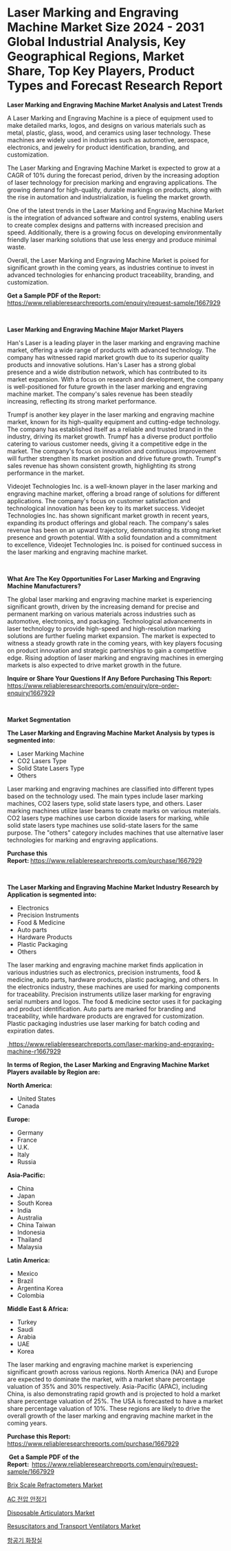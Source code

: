 <p><h1>Laser Marking and Engraving Machine Market Size 2024 - 2031 Global Industrial Analysis, Key Geographical Regions, Market Share, Top Key Players, Product Types and Forecast Research Report</h1></p><p><strong>Laser Marking and Engraving Machine Market Analysis and Latest Trends</strong></p>
<p><p>A Laser Marking and Engraving Machine is a piece of equipment used to make detailed marks, logos, and designs on various materials such as metal, plastic, glass, wood, and ceramics using laser technology. These machines are widely used in industries such as automotive, aerospace, electronics, and jewelry for product identification, branding, and customization.</p><p>The Laser Marking and Engraving Machine Market is expected to grow at a CAGR of 10% during the forecast period, driven by the increasing adoption of laser technology for precision marking and engraving applications. The growing demand for high-quality, durable markings on products, along with the rise in automation and industrialization, is fueling the market growth.</p><p>One of the latest trends in the Laser Marking and Engraving Machine Market is the integration of advanced software and control systems, enabling users to create complex designs and patterns with increased precision and speed. Additionally, there is a growing focus on developing environmentally friendly laser marking solutions that use less energy and produce minimal waste.</p><p>Overall, the Laser Marking and Engraving Machine Market is poised for significant growth in the coming years, as industries continue to invest in advanced technologies for enhancing product traceability, branding, and customization.</p></p>
<p><strong>Get a Sample PDF of the Report:&nbsp;</strong> <a href="https://www.reliableresearchreports.com/enquiry/request-sample/1667929">https://www.reliableresearchreports.com/enquiry/request-sample/1667929</a></p>
<p>&nbsp;</p>
<p><strong>Laser Marking and Engraving Machine Major Market Players</strong></p>
<p><p>Han's Laser is a leading player in the laser marking and engraving machine market, offering a wide range of products with advanced technology. The company has witnessed rapid market growth due to its superior quality products and innovative solutions. Han's Laser has a strong global presence and a wide distribution network, which has contributed to its market expansion. With a focus on research and development, the company is well-positioned for future growth in the laser marking and engraving machine market. The company's sales revenue has been steadily increasing, reflecting its strong market performance.</p><p>Trumpf is another key player in the laser marking and engraving machine market, known for its high-quality equipment and cutting-edge technology. The company has established itself as a reliable and trusted brand in the industry, driving its market growth. Trumpf has a diverse product portfolio catering to various customer needs, giving it a competitive edge in the market. The company's focus on innovation and continuous improvement will further strengthen its market position and drive future growth. Trumpf's sales revenue has shown consistent growth, highlighting its strong performance in the market.</p><p>Videojet Technologies Inc. is a well-known player in the laser marking and engraving machine market, offering a broad range of solutions for different applications. The company's focus on customer satisfaction and technological innovation has been key to its market success. Videojet Technologies Inc. has shown significant market growth in recent years, expanding its product offerings and global reach. The company's sales revenue has been on an upward trajectory, demonstrating its strong market presence and growth potential. With a solid foundation and a commitment to excellence, Videojet Technologies Inc. is poised for continued success in the laser marking and engraving machine market.</p></p>
<p>&nbsp;</p>
<p><strong>What Are The Key Opportunities For Laser Marking and Engraving Machine Manufacturers?</strong></p>
<p><p>The global laser marking and engraving machine market is experiencing significant growth, driven by the increasing demand for precise and permanent marking on various materials across industries such as automotive, electronics, and packaging. Technological advancements in laser technology to provide high-speed and high-resolution marking solutions are further fueling market expansion. The market is expected to witness a steady growth rate in the coming years, with key players focusing on product innovation and strategic partnerships to gain a competitive edge. Rising adoption of laser marking and engraving machines in emerging markets is also expected to drive market growth in the future.</p></p>
<p><strong>Inquire or Share Your Questions If Any Before Purchasing This Report:</strong> <a href="https://www.reliableresearchreports.com/enquiry/pre-order-enquiry/1667929">https://www.reliableresearchreports.com/enquiry/pre-order-enquiry/1667929</a></p>
<p>&nbsp;</p>
<p><strong>Market Segmentation</strong></p>
<p><strong>The Laser Marking and Engraving Machine Market Analysis by types is segmented into:</strong></p>
<p><ul><li>Laser Marking Machine</li><li>CO2 Lasers Type</li><li>Solid State Lasers Type</li><li>Others</li></ul></p>
<p><p>Laser marking and engraving machines are classified into different types based on the technology used. The main types include laser marking machines, CO2 lasers type, solid state lasers type, and others. Laser marking machines utilize laser beams to create marks on various materials. CO2 lasers type machines use carbon dioxide lasers for marking, while solid state lasers type machines use solid-state lasers for the same purpose. The "others" category includes machines that use alternative laser technologies for marking and engraving applications.</p></p>
<p><strong>Purchase this Report:&nbsp;</strong><a href="https://www.reliableresearchreports.com/purchase/1667929">https://www.reliableresearchreports.com/purchase/1667929</a></p>
<p>&nbsp;</p>
<p><strong>The Laser Marking and Engraving Machine Market Industry Research by Application is segmented into:</strong></p>
<p><ul><li>Electronics</li><li>Precision Instruments</li><li>Food & Medicine</li><li>Auto parts</li><li>Hardware Products</li><li>Plastic Packaging</li><li>Others</li></ul></p>
<p><p>The laser marking and engraving machine market finds application in various industries such as electronics, precision instruments, food & medicine, auto parts, hardware products, plastic packaging, and others. In the electronics industry, these machines are used for marking components for traceability. Precision instruments utilize laser marking for engraving serial numbers and logos. The food & medicine sector uses it for packaging and product identification. Auto parts are marked for branding and traceability, while hardware products are engraved for customization. Plastic packaging industries use laser marking for batch coding and expiration dates.</p></p>
<p><a href="https://www.reliableresearchreports.com/laser-marking-and-engraving-machine-r1667929">&nbsp;https://www.reliableresearchreports.com/laser-marking-and-engraving-machine-r1667929</a></p>
<p><strong>In terms of Region, the Laser Marking and Engraving Machine Market Players available by Region are:</strong></p>
<p>
    <p> <strong> North America: </strong>
        <ul>
            <li>United States</li>
            <li>Canada</li>
        </ul>
        </p> 
    <p> <strong> Europe: </strong>
        <ul>
            <li>Germany</li>
            <li>France</li>
            <li>U.K.</li>
            <li>Italy</li>
            <li>Russia</li>
        </ul>
        </p> 
    <p> <strong> Asia-Pacific: </strong>
        <ul>
            <li>China</li>
            <li>Japan</li>
            <li>South Korea</li>
            <li>India</li>
            <li>Australia</li>
            <li>China Taiwan</li>
            <li>Indonesia</li>
            <li>Thailand</li>
            <li>Malaysia</li>
        </ul>
        </p> 
    <p> <strong> Latin America: </strong>
        <ul>
            <li>Mexico</li>
            <li>Brazil</li>
            <li>Argentina Korea</li>
            <li>Colombia</li>
        </ul>
        </p> 
    <p> <strong> Middle East & Africa: </strong>
        <ul>
            <li>Turkey</li>
            <li>Saudi</li>
            <li>Arabia</li>
            <li>UAE</li>
            <li>Korea</li>
        </ul>
    </p>
    </p>
<p><p>The laser marking and engraving machine market is experiencing significant growth across various regions. North America (NA) and Europe are expected to dominate the market, with a market share percentage valuation of 35% and 30% respectively. Asia-Pacific (APAC), including China, is also demonstrating rapid growth and is projected to hold a market share percentage valuation of 25%. The USA is forecasted to have a market share percentage valuation of 10%. These regions are likely to drive the overall growth of the laser marking and engraving machine market in the coming years.</p></p>
<p><strong>Purchase this Report: </strong><a href="https://www.reliableresearchreports.com/purchase/1667929">https://www.reliableresearchreports.com/purchase/1667929</a></p>
<p>&nbsp;<strong>Get a Sample PDF of the Report:&nbsp;&nbsp;</strong><a href="https://www.reliableresearchreports.com/enquiry/request-sample/1667929">https://www.reliableresearchreports.com/enquiry/request-sample/1667929</a></p>
<p><strong></strong></p>
<p><p><a href="https://www.linkedin.com/pulse/navigating-global-brix-scale-refractometers-market-landscape-rsoke?trackingId=Tu3IRjaQRGiB5rLHwyZhMA%3D%3D">Brix Scale Refractometers Market</a></p><p><a href="https://medium.com/@ucghafeg91/%EA%B8%80%EB%A1%9C%EB%B2%8C-%EA%B5%90%EB%A5%98-%EC%A0%84%EC%95%95-%EC%95%88%EC%A0%95%EA%B8%B0-%EC%8B%9C%EC%9E%A5-%EB%8F%99%ED%96%A5-%EC%84%B1%EC%9E%A5-%EA%B8%B0%ED%9A%8C%EC%99%80-%EB%8F%84%EC%A0%84%EC%97%90-%EB%8C%80%ED%95%9C-%EC%98%88%EC%B8%A1-2024%EB%85%84%EB%B6%80%ED%84%B0-2031%EB%85%84%EA%B9%8C%EC%A7%80-ed67b70a76bc?postPublishedType=initial">AC 전압 안정기</a></p><p><a href="https://github.com/Krish2023na/Market-Research-Report-List-6/blob/main/disposable-articulators-market.md">Disposable Articulators Market</a></p><p><a href="https://www.linkedin.com/pulse/exploring-resuscitators-transport-ventilators-market-dynamics-mrrrf?trackingId=TI3r8wt%2BT5GzywA5kVIMVA%3D%3D">Resuscitators and Transport Ventilators Market</a></p><p><a href="https://medium.com/@percyhagernes9778/%EB%B9%84%ED%96%89%EA%B8%B0-%ED%99%94%EC%9E%A5%EC%8B%A4-%EC%82%B0%EC%97%85-%EB%B6%84%EC%84%9D-%EB%B3%B4%EA%B3%A0%EC%84%9C-%EC%8B%9C%EC%9E%A5-%EA%B7%9C%EB%AA%A8%EB%8A%94-%EC%97%B0%ED%8F%89%EA%B7%A0-%EC%84%B1%EC%9E%A5%EB%A5%A0-11-2-%EB%A1%9C-%EC%84%B1%EC%9E%A5%ED%95%98%EA%B3%A0-2024%EB%85%84%EB%B6%80%ED%84%B0-2031%EB%85%84%EA%B9%8C%EC%A7%80-%EC%98%88%EC%83%81%EB%90%9C-%EC%9D%91%EC%9A%A9-%ED%94%84%EB%A1%9C%EA%B7%B8%EB%9E%A8-%EC%9C%A0%ED%98%95-%EB%B0%8F-%EC%A7%80%EC%97%AD%EB%B3%84%EC%9E%85%EB%8B%88%EB%8B%A4-1d0a0a352bda">항공기 화장실</a></p></p>